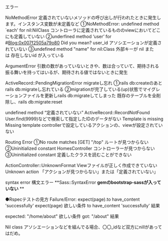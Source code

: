エラー

NoMethodError	定義されていないメソッドの呼び出しが行われたときに発生します。インスタンス変数が未定義など
①NoMethodError: undefined method `each' for nil:NilClass		コントローラに定義されているもののviewにおいてどこにも定義していない
②underfined method ‘user’ for #<Blog:0x007f2505a79o80> Did you mean? user_id		アソシエーションが定義されていない
③undefined method "name" for nil:Class	外部キーが nil または 存在しないid が入っている

ArgumentError		引数の数があっていないときや、数は合っていて、期待される振る舞いを持ってはいるが、期待される値ではないときに発生

ActiveRecord::PendingMigrationError	migrateし忘れ
①rails db:createのあとrails db:migrateし忘れている
②migrationが完了している(up)状態でマイグレーションファイルを更新しrails db:migrateしてしまった
既存のテーブルを全削除し、rails db:migrate:reset

undefined method	“定義されていない”
ActiveRecord::RecordNotFound  User.find(9999)などで検索して指定したIDのデータがない
Template is missing Missing template 	controllerで設定しているアクションの、viewが設定されていない

Routing Error
①No route matches [GET] "/top"				ルートが見つからない
②Uninitialized constant HomesController		コントローラーが見つからない
③Uninitialized constant						定義したクラスを読むことができない

ActionController::UnknownFormat		Viewファイルが正しく作成できていない
Unknown action					「アクションが見つからない」または「定義されていない」

syntax error						構文エラー
**Sass::SyntaxError					**gemのbootstrap-sassが入っていない**
**

●Rspecテストの見方
Failure/Error: expect(page).to have_content 'successfully'
expect(page)					欲しい条件
to have_content 'successfully'	結果

expected: "/home/about"		欲しい条件
got: "/about"					結果

Nil class						アソシエーションなどを組んでる場合、〇〇_idなど双方にnillがあってはだめ。


